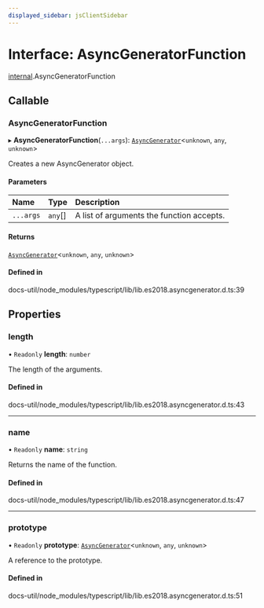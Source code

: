 ```yaml
---
displayed_sidebar: jsClientSidebar
---
```


# Interface: AsyncGeneratorFunction

[internal](../modules/internal-8.md).AsyncGeneratorFunction

## Callable

### AsyncGeneratorFunction

▸ **AsyncGeneratorFunction**(`...args`): [`AsyncGenerator`](internal-8.AsyncGenerator.md)<`unknown`, `any`, `unknown`\>

Creates a new AsyncGenerator object.

#### Parameters

| Name | Type | Description |
| :------ | :------ | :------ |
| `...args` | `any`[] | A list of arguments the function accepts. |

#### Returns

[`AsyncGenerator`](internal-8.AsyncGenerator.md)<`unknown`, `any`, `unknown`\>

#### Defined in

docs-util/node_modules/typescript/lib/lib.es2018.asyncgenerator.d.ts:39

## Properties

### length

• `Readonly` **length**: `number`

The length of the arguments.

#### Defined in

docs-util/node_modules/typescript/lib/lib.es2018.asyncgenerator.d.ts:43

___

### name

• `Readonly` **name**: `string`

Returns the name of the function.

#### Defined in

docs-util/node_modules/typescript/lib/lib.es2018.asyncgenerator.d.ts:47

___

### prototype

• `Readonly` **prototype**: [`AsyncGenerator`](internal-8.AsyncGenerator.md)<`unknown`, `any`, `unknown`\>

A reference to the prototype.

#### Defined in

docs-util/node_modules/typescript/lib/lib.es2018.asyncgenerator.d.ts:51
